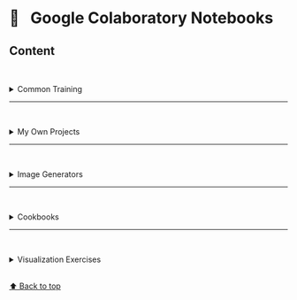 # &#x1F4D1; &nbsp; Google Colaboratory Notebooks

## Content

<br/><details><summary>Common Training</summary>

#### [📓 digits.ipynb](https://colab.research.google.com/drive/1eqk81yU_y7t6Rridkgli_C7LwPLUFvH2)
#### [📓 boston_regression.ipynb](https://drive.google.com/open?id=1atPu92jNJ-qBsFpbOiMojHGXCu6gJWYW)

<br/></details>

---

<br/><details><summary>My Own Projects</summary>

#### [📓 flower_classification.ipynb ](https://drive.google.com/open?id=1H2ArWH_1kYfkIoCbxleX-aHAozRVBAdB)
#### [📓 letter_recognition.ipynb](https://drive.google.com/open?id=1Z9Fz0OOi6bpWvH-H2OhExC9CkGPWBYZz)
#### [📓 style_recognition.ipynb](https://drive.google.com/open?id=1r5yRD-3tQwN6lSql_VRoVuwQ8DaY5zUt)
#### [📓 decor_classification.ipynb](https://drive.google.com/open?id=1Tt3qZePsf2P6kNNao-hQ58DlG71Abj5a)
#### [📓 style_transfer.ipynb](https://drive.google.com/open?id=1svW40BBscfSLD7Je99TyctBeRWIOYHKa)
#### [📓 style_transfer_2.ipynb](https://colab.research.google.com/drive/1IS_6BqJDLVbJJsuTuWTr3OfGP5uEu2eV)

<br/></details>

---

<br/><details><summary>Image Generators</summary>

#### [📓 digit_generator.ipynb](https://colab.research.google.com/drive/1E3_kWFkGdSHycM4x25D9Q6PdMEL9oXhM)
#### [📓 letter_generator.ipynb](https://drive.google.com/open?id=19B40eERSKfVO5zsizehxPOLdhLs5YcUT)

<br/></details>

---

<br/><details><summary>Cookbooks</summary>

#### [📓 Keras Py](https://colab.research.google.com/drive/16Xh8T4fPuk0AIBjnCo7e9WTrF1PgukoF) 
#### [📓 Sklearn Py](https://colab.research.google.com/drive/1SzhiPlKpabufNxHuknvktwxPW06utBGC)
#### [📓 SQL Py](https://drive.google.com/open?id=1eBNz-GA6w0AhdsKHqtxkrIm1bIYk_X9d) 
#### [📓 SQL Py 2](https://drive.google.com/open?id=1_--QDZPF0mE7Pw4W2Oxm8XPp7VaPXq-M) 

<br/></details>

---

<br/><details><summary>Visualization Exercises</summary>

<br/></details>

<br>[⬆ Back to top](#Content)